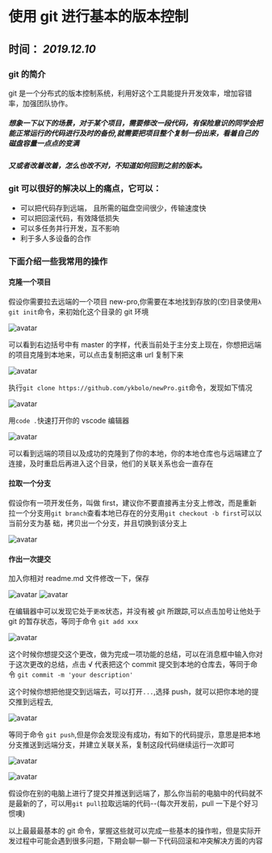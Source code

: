# 使用 git 进行基本的版本控制

## 时间： _2019.12.10_

### git 的简介

git 是一个分布式的版本控制系统，利用好这个工具能提升开发效率，增加容错率，加强团队协作。

##### 想象一下以下的场景，对于某个项目，需要修改一段代码，有保险意识的同学会把能正常运行的代码进行及时的备份,就需要把项目整个复制一份出来，看着自己的磁盘容量一点点的变满

##### 又或者改着改着，怎么也改不对，不知道如何回到之前的版本。

### git 可以很好的解决以上的痛点，它可以：

- 可以把代码存到远端， 且所需的磁盘空间很少，传输速度快
- 可以把回滚代码，有效降低损失
- 可以多任务并行开发，互不影响
- 利于多人多设备的合作

### 下面介绍一些我常用的操作

#### 克隆一个项目

假设你需要拉去远端的一个项目 new-pro,你需要在本地找到存放的(空)目录使用`λ git init`命令，来初始化这个目录的 git 环境

![avatar](http://112.124.56.144/images/tech/1/1.bmp)

可以看到右边括号中有 master 的字样，代表当前处于主分支上现在，你想把远端的项目克隆到本地来，可以点击复制把这串 url 复制下来

![avatar](http://112.124.56.144/images/tech/1/2.bmp)

执行`git clone https://github.com/ykbolo/newPro.git`命令，发现如下情况

![avatar](http://112.124.56.144/images/tech/1/3.bmp)

用`code .`快速打开你的 vscode 编辑器

![avatar](http://112.124.56.144/images/tech/1/4.bmp)

可以看到远端的项目以及成功的克隆到了你的本地，你的本地仓库也与远端建立了连接，及时重启后再进入这个目录，他们的关联关系也会一直存在

#### 拉取一个分支

假设你有一项开发任务，叫做 first，建议你不要直接再主分支上修改，而是重新拉一个分支用`git branch`查看本地已存在的分支用`git checkout -b first`可以以当前分支为基
础，拷贝出一个分支，并且切换到该分支上

![avatar](http://112.124.56.144/images/tech/1/5.bmp)

#### 作出一次提交

加入你相对 readme.md 文件修改一下，保存

![avatar](http://112.124.56.144/images/tech/1/6.bmp) ![avatar](http://112.124.56.144/images/tech/1/7.bmp)

在编辑器中可以发现它处于`更改`状态，并没有被 git 所跟踪,可以点击加号让他处于 git 的暂存状态，等同于命令 `git add xxx`

![avatar](http://112.124.56.144/images/tech/1/8.bmp)

这个时候你想提交这个更改，做为完成一项功能的总结，可以在消息框中输入你对于这次更改的总结，点击 √ 代表把这个 commit 提交到本地的仓库去，等同于命令
`git commit -m 'your description'`

这个时候你想把他提交到远端去，可以打开`...`,选择 push，就可以把你本地的提交推到远程去,

![avatar](http://112.124.56.144/images/tech/1/9.bmp)

等同于命令 `git push`,但是你会发现没有成功，有如下的代码提示，意思是把本地分支推送到远端分支，并建立关联关系，复制这段代码继续运行一次即可

![avatar](http://112.124.56.144/images/tech/1/10.bmp)

![avatar](http://112.124.56.144/images/tech/1/11.bmp)

假设你在别的电脑上进行了提交并推送到远端了，那么你当前的电脑中的代码就不是最新的了，可以用`git pull`拉取远端的代码--(每次开发前，pull 一下是个好习惯噢)

以上最最最基本的 git 命令，掌握这些就可以完成一些基本的操作啦，但是实际开发过程中可能会遇到很多问题，下期会聊一聊一下代码回滚和冲突解决方面的内容
